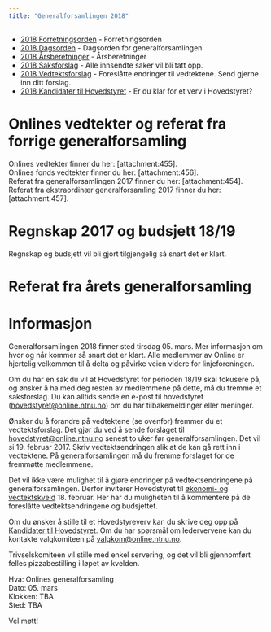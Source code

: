 ```yaml
---
title: "Generalforsamlingen 2018"
---
```


* [2018 Forretningsorden](/wiki/online/generalforsamlingen/2018/forretningsorden) - Forretningsorden
* [2018 Dagsorden](/wiki/online/generalforsamlingen/2018/dagsorden) - Dagsorden for generalforsamlingen
* [2018 Årsberetninger](/wiki/online/generalforsamlingen/2018/aarsberetninger) - Årsberetninger
* [2018 Saksforslag](/wiki/online/generalforsamlingen/2018/saksforslag) - Alle innsendte saker vil bli tatt opp.
* [2018 Vedtektsforslag](/wiki/online/generalforsamlingen/2018/vedtekstforslag) - Foreslåtte endringer til vedtektene. Send gjerne inn ditt forslag.
* [2018 Kandidater til Hovedstyret](/wiki/online/generalforsamlingen/2018/valg) - Er du klar for et verv i Hovedstyret?


# Onlines vedtekter og referat fra forrige generalforsamling 
Onlines vedtekter finner du her: [attachment:455].  
Onlines fonds vedtekter finner du her: [attachment:456].      
Referat fra generalforsamlingen 2017 finner du her: [attachment:454].  
Referat fra ekstraordinær generalforsamling 2017 finner du her: [attachment:457].  

# Regnskap 2017 og budsjett 18/19

Regnskap og budsjett vil bli gjort tilgjengelig så snart det er klart.

# Referat fra årets generalforsamling
 

# Informasjon

Generalforsamlingen 2018 finner sted tirsdag 05. mars. Mer informasjon om hvor og når kommer så snart det er klart. Alle medlemmer av Online er hjertelig velkommen til å delta og påvirke veien videre for linjeforeningen. 

Om du har en sak du vil at Hovedstyret for perioden 18/19 skal fokusere på, og ønsker å ha med deg resten av medlemmene på dette, må du fremme et saksforslag. Du kan alltids sende en e-post til hovedstyret (hovedstyret@online.ntnu.no) om du har tilbakemeldinger eller meninger.

Ønsker du å forandre på vedtektene (se ovenfor) fremmer du et vedtektsforslag. Det gjør du ved å sende forslaget til hovedstyret@online.ntnu.no senest to uker før generalforsamlingen. Det vil si 19. februar 2017. Skriv vedtektsendringen slik at de kan gå rett inn i vedtektene. På generalforsamlingen må du fremme forslaget for de fremmøtte medlemmene.

Det vil ikke være mulighet til å gjøre endringer på vedtektsendringene på generalforsamlingen. Derfor inviterer Hovedstyret til [økonomi- og vedtektskveld]() 18. februar. Her har du muligheten til å kommentere på de foreslåtte vedtektsendringene og budsjettet. 

Om du ønsker å stille til et Hovedstyreverv kan du skrive deg opp på [Kandidater til Hovedstyret](/wiki/online/generalforsamlingen/2018/valg). Om du har spørsmål om ledervervene kan du kontakte valgkomiteen på valgkom@online.ntnu.no.

Trivselskomiteen vil stille med enkel servering, og det vil bli gjennomført felles pizzabestilling i løpet av kvelden. 

Hva: Onlines generalforsamling  
Dato: 05. mars  
Klokken: TBA  
Sted: TBA  

Vel møtt!